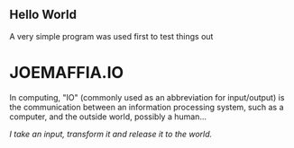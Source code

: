## Hello World

A very simple program was used first to test things out

# JOEMAFFIA.IO

In computing, "IO" (commonly used as an abbreviation for input/output) is the communication between an information processing system, such as a computer, and the outside world, possibly a human...

*I take an input, transform it and release it to the world.*
